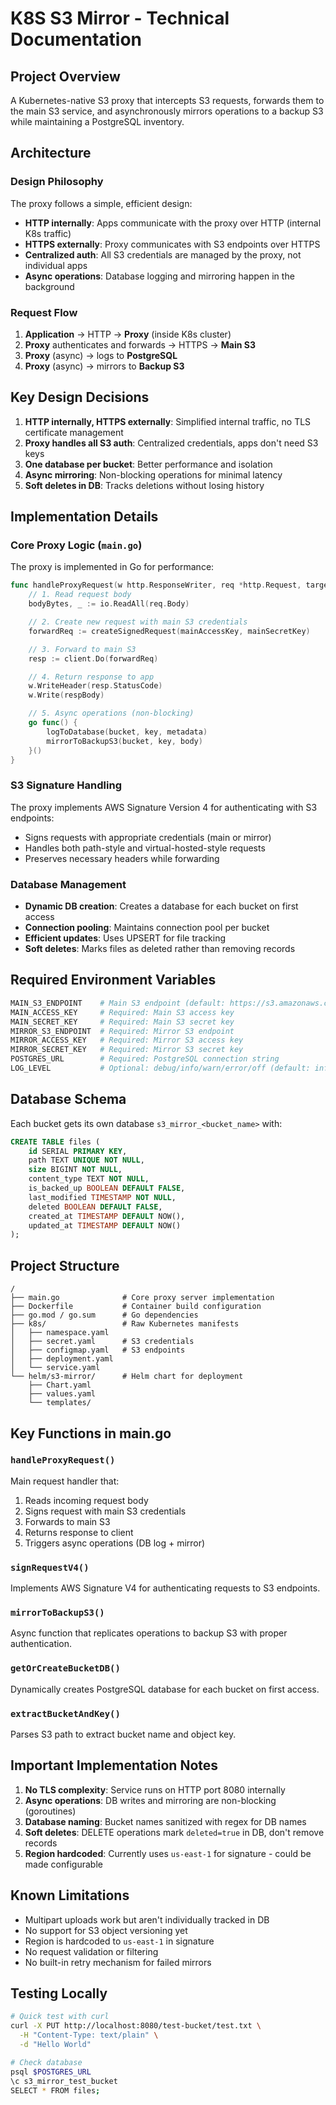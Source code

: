 # K8S S3 Mirror - Technical Documentation

## Project Overview

A Kubernetes-native S3 proxy that intercepts S3 requests, forwards them to the main S3 service, and asynchronously mirrors operations to a backup S3 while maintaining a PostgreSQL inventory.

## Architecture

### Design Philosophy

The proxy follows a simple, efficient design:

- **HTTP internally**: Apps communicate with the proxy over HTTP (internal K8s traffic)
- **HTTPS externally**: Proxy communicates with S3 endpoints over HTTPS
- **Centralized auth**: All S3 credentials are managed by the proxy, not individual apps
- **Async operations**: Database logging and mirroring happen in the background

### Request Flow

1. **Application** → HTTP → **Proxy** (inside K8s cluster)
2. **Proxy** authenticates and forwards → HTTPS → **Main S3**
3. **Proxy** (async) → logs to **PostgreSQL**
4. **Proxy** (async) → mirrors to **Backup S3**

## Key Design Decisions

1. **HTTP internally, HTTPS externally**: Simplified internal traffic, no TLS certificate management
2. **Proxy handles all S3 auth**: Centralized credentials, apps don't need S3 keys
3. **One database per bucket**: Better performance and isolation
4. **Async mirroring**: Non-blocking operations for minimal latency
5. **Soft deletes in DB**: Tracks deletions without losing history

## Implementation Details

### Core Proxy Logic (`main.go`)

The proxy is implemented in Go for performance:

```go
func handleProxyRequest(w http.ResponseWriter, req *http.Request, targetURL *url.URL) {
    // 1. Read request body
    bodyBytes, _ := io.ReadAll(req.Body)

    // 2. Create new request with main S3 credentials
    forwardReq := createSignedRequest(mainAccessKey, mainSecretKey)

    // 3. Forward to main S3
    resp := client.Do(forwardReq)

    // 4. Return response to app
    w.WriteHeader(resp.StatusCode)
    w.Write(respBody)

    // 5. Async operations (non-blocking)
    go func() {
        logToDatabase(bucket, key, metadata)
        mirrorToBackupS3(bucket, key, body)
    }()
}
```

### S3 Signature Handling

The proxy implements AWS Signature Version 4 for authenticating with S3 endpoints:

- Signs requests with appropriate credentials (main or mirror)
- Handles both path-style and virtual-hosted-style requests
- Preserves necessary headers while forwarding

### Database Management

- **Dynamic DB creation**: Creates a database for each bucket on first access
- **Connection pooling**: Maintains connection pool per bucket
- **Efficient updates**: Uses UPSERT for file tracking
- **Soft deletes**: Marks files as deleted rather than removing records

## Required Environment Variables

```bash
MAIN_S3_ENDPOINT    # Main S3 endpoint (default: https://s3.amazonaws.com)
MAIN_ACCESS_KEY     # Required: Main S3 access key
MAIN_SECRET_KEY     # Required: Main S3 secret key
MIRROR_S3_ENDPOINT  # Required: Mirror S3 endpoint
MIRROR_ACCESS_KEY   # Required: Mirror S3 access key
MIRROR_SECRET_KEY   # Required: Mirror S3 secret key
POSTGRES_URL        # Required: PostgreSQL connection string
LOG_LEVEL           # Optional: debug/info/warn/error/off (default: info)
```

## Database Schema

Each bucket gets its own database `s3_mirror_<bucket_name>` with:

```sql
CREATE TABLE files (
    id SERIAL PRIMARY KEY,
    path TEXT UNIQUE NOT NULL,
    size BIGINT NOT NULL,
    content_type TEXT NOT NULL,
    is_backed_up BOOLEAN DEFAULT FALSE,
    last_modified TIMESTAMP NOT NULL,
    deleted BOOLEAN DEFAULT FALSE,
    created_at TIMESTAMP DEFAULT NOW(),
    updated_at TIMESTAMP DEFAULT NOW()
);
```

## Project Structure

```
/
├── main.go              # Core proxy server implementation
├── Dockerfile           # Container build configuration
├── go.mod / go.sum      # Go dependencies
├── k8s/                 # Raw Kubernetes manifests
│   ├── namespace.yaml
│   ├── secret.yaml      # S3 credentials
│   ├── configmap.yaml   # S3 endpoints
│   ├── deployment.yaml
│   └── service.yaml
└── helm/s3-mirror/      # Helm chart for deployment
    ├── Chart.yaml
    ├── values.yaml
    └── templates/
```

## Key Functions in main.go

### `handleProxyRequest()`

Main request handler that:

1. Reads incoming request body
2. Signs request with main S3 credentials
3. Forwards to main S3
4. Returns response to client
5. Triggers async operations (DB log + mirror)

### `signRequestV4()`

Implements AWS Signature V4 for authenticating requests to S3 endpoints.

### `mirrorToBackupS3()`

Async function that replicates operations to backup S3 with proper authentication.

### `getOrCreateBucketDB()`

Dynamically creates PostgreSQL database for each bucket on first access.

### `extractBucketAndKey()`

Parses S3 path to extract bucket name and object key.

## Important Implementation Notes

1. **No TLS complexity**: Service runs on HTTP port 8080 internally
2. **Async operations**: DB writes and mirroring are non-blocking (goroutines)
3. **Database naming**: Bucket names sanitized with regex for DB names
4. **Soft deletes**: DELETE operations mark `deleted=true` in DB, don't remove records
5. **Region hardcoded**: Currently uses `us-east-1` for signature - could be made configurable

## Known Limitations

- Multipart uploads work but aren't individually tracked in DB
- No support for S3 object versioning yet
- Region is hardcoded to `us-east-1` in signature
- No request validation or filtering
- No built-in retry mechanism for failed mirrors

## Testing Locally

```bash
# Quick test with curl
curl -X PUT http://localhost:8080/test-bucket/test.txt \
  -H "Content-Type: text/plain" \
  -d "Hello World"

# Check database
psql $POSTGRES_URL
\c s3_mirror_test_bucket
SELECT * FROM files;
```
